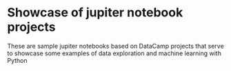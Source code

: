 # Showcase of jupiter notebook projects

These are sample jupiter notebooks based on DataCamp projects that serve to showcase some examples of data exploration and machine learning with Python
